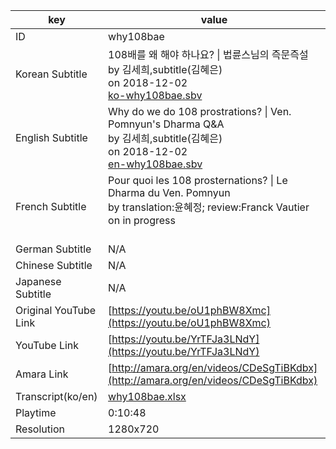 |  key  |  value  |
|-------|---------|
| ID            | why108bae |
| Korean Subtitle | 108배를 왜 해야 하나요? \| 법륜스님의 즉문즉설<br>by 김세희,subtitle(김혜은)<br>on 2018-12-02<br>[ko-why108bae.sbv](https://github.com/jungtosociety/dharma-qna/raw/master/sub/why108bae/ko-why108bae.sbv)<br>|
| English Subtitle | Why do we do 108 prostrations? \| Ven. Pomnyun's Dharma Q&A<br>by 김세희,subtitle(김혜은)<br>on 2018-12-02<br>[en-why108bae.sbv](https://github.com/jungtosociety/dharma-qna/raw/master/sub/why108bae/en-why108bae.sbv)<br>|
| French Subtitle | Pour quoi les 108 prosternations? \| Le Dharma du Ven. Pomnyun<br>by translation:윤혜정; review:Franck Vautier<br>on in progress<br><br>|
| German Subtitle | N/A |
| Chinese Subtitle | N/A |
| Japanese Subtitle | N/A |
| Original YouTube Link  | [https://youtu.be/oU1phBW8Xmc](https://youtu.be/oU1phBW8Xmc) |
| YouTube Link  | [https://youtu.be/YrTFJa3LNdY](https://youtu.be/YrTFJa3LNdY) |
| Amara Link    | [http://amara.org/en/videos/CDeSgTiBKdbx](http://amara.org/en/videos/CDeSgTiBKdbx) |
| Transcript(ko/en) | [why108bae.xlsx](https://github.com/jungtosociety/dharma-qna/raw/master/sub/why108bae/why108bae.xlsx) |
| Playtime | 0:10:48 |
| Resolution | 1280x720|
